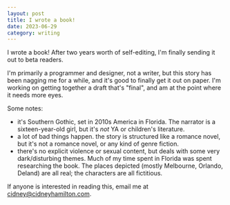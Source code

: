 ```yaml
--- 
layout: post
title: I wrote a book!
date: 2023-06-29
category: writing
---
```


I wrote a book! After two years worth of self-editing, I'm finally sending it out to beta readers.

I'm primarily a programmer and designer, not a writer, but this story has been nagging me for a while, and it's good to finally get it out on paper. I'm working on getting together a draft that's "final", and am at the point where it needs more eyes.

Some notes:

+ it's Southern Gothic, set in 2010s America in Florida. The narrator is a sixteen-year-old girl, but it's *not* YA or children's literature.
+ a lot of bad things happen. the story is structured like a romance novel, but it's not a romance novel, or any kind of genre fiction.
+ there's no explicit violence or sexual content, but deals with some very dark/disturbing themes.
Much of my time spent in Florida was spent researching the book. The places depicted (mostly Melbourne, Orlando, Deland) are all real; the characters are all fictitious.

If anyone is interested in reading this, email me at [cidney@cidneyhamilton.com](mailto:cidney@cidneyhamilton.com).
